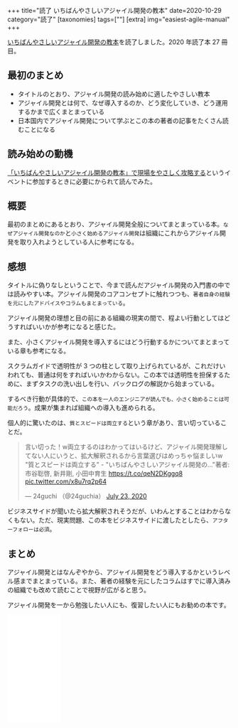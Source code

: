 +++
title="読了 いちばんやさしいアジャイル開発の教本"
date=2020-10-29
category="読了"
[taxonomies]
tags=[""]
[extra]
img="easiest-agile-manual"
+++

[いちばんやさしいアジャイル開発の教本](https://amzn.to/2J9ZZd2)を読了しました。2020 年読了本 27  冊目。

## 最初のまとめ

* タイトルのとおり、アジャイル開発の読み始めに適したやさしい教本
* アジャイル開発とは何で、なぜ導入するのか、どう変化していき、どう運用するかまで広くまとまっている
* 日本国内でアジャイル開発について学ぶとこの本の著者の記事をたくさん読むことになる

## 読み始めの動機

[「いちばんやさしいアジャイル開発の教本」で現場をやさしく攻略する](https://devlove.doorkeeper.jp/events/108542)というイベントに参加するときに必要にかられて読んでみた。

## 概要

最初のまとめにあるとおり、アジャイル開発全般についてまとまっている本。`なぜアジャイル開発なのか`と`小さく始めるアジャイル開発`は組織にこれからアジャイル開発を取り入れようとしている人に参考になる。

## 感想

タイトルに偽りなしということで、今まで読んだアジャイル開発の入門書の中では読みやすい本。アジャイル開発のコアコンセプトに触れつつも、`著者自身の経験を元にしたアドバイスやコラムもまとまっている`。

アジャイル開発の理想と目の前にある組織の現実の間で、程よい行動としてはどうすればいいかが参考になると感じた。

また、小さくアジャイル開発を導入するにはどう行動するかについてまとまっている章も参考になる。

スクラムガイドで透明性が 3 つの柱として取り上げられているが、これだけいわれても、普通は何をすればいいかわからない。この本では透明性を担保するために、まずタスクの洗い出しを行い、バックログの解説から始まっている。

するべき行動が具体的で、`この本を一人のエンジニアが読んでも、小さく始めることは可能だろう`。成果が集まれば組織への導入も進められる。

個人的に驚いたのは、`質とスピードは両立する`という章があり、言い切っていることだ。
<blockquote class="twitter-tweet"><p lang="ja" dir="ltr">言い切った！w両立するのはわかってはいるけど、アジャイル開発理解してない人にいうと、拡大解釈されるから言葉選びはめっちゃ悩ましいw<br>&quot;質とスピードは両立する&quot; - &quot;いちばんやさしいアジャイル開発の…&quot;著者: 市谷聡啓, 新井剛, 小田中育生 <a href="https://t.co/qeN2DKggq8">https://t.co/qeN2DKggq8</a> <a href="https://t.co/x8u7rq2p64">pic.twitter.com/x8u7rq2p64</a></p>&mdash; 24guchi （@24guchia） <a href="https://twitter.com/24guchia/status/1286151921577783307?ref_src=twsrc%5Etfw">July 23, 2020</a></blockquote> <script async src="https://platform.twitter.com/widgets.js" charset="utf-8"></script>

ビジネスサイドが聞いたら拡大解釈されそうだが、いわんとすることはわからなくもない。ただ、現実問題、この本をビジネスサイドに渡したとしたら、`アフターフォローは必須`。

## まとめ

アジャイル開発とはなんぞやから、アジャイル開発をどう導入するかというレベル感までまとまっている。また、著者の経験を元にしたコラムはすでに導入済みの組織でも改めて読むことで視野が広がると思う。

アジャイル開発を一から勉強したい人にも、復習したい人にもお勧めの本です。

<iframe style="width:120px;height:240px;" marginwidth="0" marginheight="0" scrolling="no" frameborder="0" src="//rcm-fe.amazon-adsystem.com/e/cm?lt1=_blank&bc1=000000&IS2=1&bg1=FFFFFF&fc1=000000&lc1=0000FF&t=birdmangai-22&language=ja_JP&o=9&p=8&l=as4&m=amazon&f=ifr&ref=as_ss_li_til&asins=B088YGLSRJ&linkId=72022ba19019d09552c943191d27a9aa"></iframe><br>
